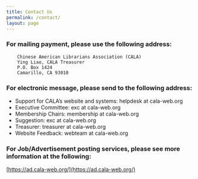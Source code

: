 ```yaml
---
title: Contact Us
permalink: /contact/
layout: page
---
```

### For mailing payment, please use the following address:
		Chinese American Librarians Association (CALA)
		Ying Liao, CALA Treasurer
		P.O. Box 1424
		Camarillo, CA 93010

### For electronic message, please send to the following address:
- Support for CALA’s website and systems: helpdesk at cala-web.org
- Executive Committee: exc at cala-web.org
- Membership Chairs: membership at cala-web.org
- Suggestion: exc at cala-web.org
- Treasurer: treasurer at cala-web.org
- Website Feedback: webteam at cala-web.org

### For Job/Advertisement posting services, please see more information at the following:
[https://ad.cala-web.org/](https://ad.cala-web.org/)
